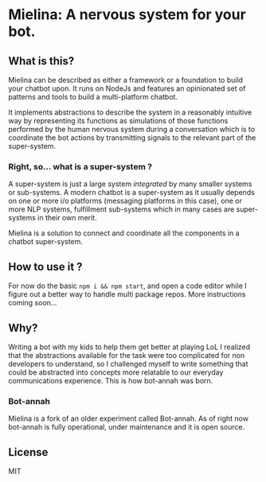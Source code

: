 Mielina: A nervous system for your bot.
===============================================

## What is this?
Mielina can be described as either a framework or a foundation to build your
chatbot upon. It runs on NodeJs and features an opinionated set of patterns and
tools to build a multi-platform chatbot.

It implements abstractions to describe the system in a reasonably intuitive
way by representing its functions as simulations of those functions performed by
the human nervous system during a conversation which is to coordinate the bot
actions by transmitting signals to the relevant part of the super-system.

### Right, so... what is a super-system ?
A super-system is just a large system _integrated_ by many smaller systems or
sub-systems. A modern chatbot is a super-system as it usually depends on one or
more i/o platforms (messaging platforms in this case), one or more NLP systems,
fulfillment sub-systems which in many cases are super-systems in their own merit.

Mielina is a solution to connect and coordinate all the components in a chatbot
super-system.

## How to use it ?
For now do the basic `npm i && npm start`, and open a code editor while I figure
out a better way to handle multi package repos. More instructions coming soon...

## Why?
Writing a bot with my kids to help them get better at playing LoL I realized
that the abstractions available for the task were too complicated for non
developers to understand, so I challenged myself to write something that could
be abstracted into concepts more relatable to our everyday communications
experience. This is how bot-annah was born.

### Bot-annah
Mielina is a fork of an older experiment called Bot-annah. As of right
now bot-annah is fully operational, under maintenance and it is open source.

## License
MIT
